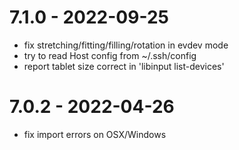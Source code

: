 # 7.1.0 - 2022-09-25
- fix stretching/fitting/filling/rotation in evdev mode
- try to read Host config from ~/.ssh/config
- report tablet size correct in 'libinput list-devices'

# 7.0.2 - 2022-04-26
- fix import errors on OSX/Windows

